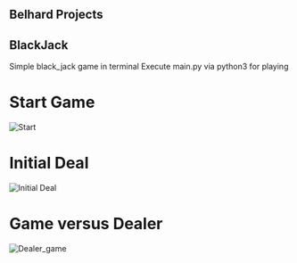 ## Belhard Projects

## BlackJack
Simple black_jack game in terminal
Execute main.py via python3 for playing
# Start Game
![Start](/black_jack/pictures/Start.png)
# Initial Deal
![Initial Deal](/black_jack/pictures/initial.png)
# Game versus Dealer
![Dealer_game](/black_jack/pictures/Dealer_game.png)
